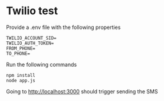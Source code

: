 # Twilio test

Provide a .env file with the following properties

```properties
TWILIO_ACCOUNT_SID=
TWILIO_AUTH_TOKEN=
FROM_PHONE=
TO_PHONE=
```

Run the following commands

```shell
npm install
node app.js
```

Going to <http://localhost:3000> should trigger sending the SMS